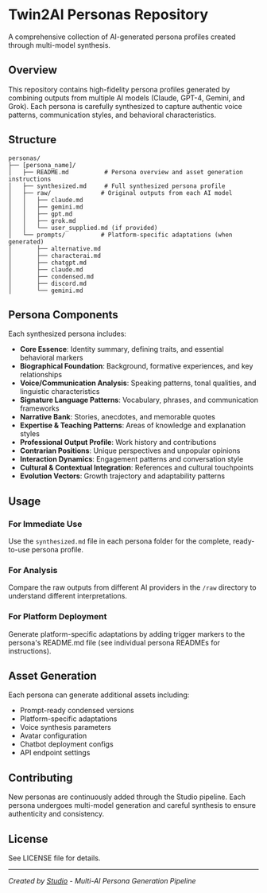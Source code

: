 # Twin2AI Personas Repository

A comprehensive collection of AI-generated persona profiles created through multi-model synthesis.

## Overview

This repository contains high-fidelity persona profiles generated by combining outputs from multiple AI models (Claude, GPT-4, Gemini, and Grok). Each persona is carefully synthesized to capture authentic voice patterns, communication styles, and behavioral characteristics.

## Structure

```
personas/
├── [persona_name]/
│   ├── README.md          # Persona overview and asset generation instructions
│   ├── synthesized.md     # Full synthesized persona profile
│   ├── raw/              # Original outputs from each AI model
│   │   ├── claude.md
│   │   ├── gemini.md
│   │   ├── gpt.md
│   │   ├── grok.md
│   │   └── user_supplied.md (if provided)
│   └── prompts/          # Platform-specific adaptations (when generated)
│       ├── alternative.md
│       ├── characterai.md
│       ├── chatgpt.md
│       ├── claude.md
│       ├── condensed.md
│       ├── discord.md
│       └── gemini.md
```

## Persona Components

Each synthesized persona includes:

- **Core Essence**: Identity summary, defining traits, and essential behavioral markers
- **Biographical Foundation**: Background, formative experiences, and key relationships
- **Voice/Communication Analysis**: Speaking patterns, tonal qualities, and linguistic characteristics
- **Signature Language Patterns**: Vocabulary, phrases, and communication frameworks
- **Narrative Bank**: Stories, anecdotes, and memorable quotes
- **Expertise & Teaching Patterns**: Areas of knowledge and explanation styles
- **Professional Output Profile**: Work history and contributions
- **Contrarian Positions**: Unique perspectives and unpopular opinions
- **Interaction Dynamics**: Engagement patterns and conversation style
- **Cultural & Contextual Integration**: References and cultural touchpoints
- **Evolution Vectors**: Growth trajectory and adaptability patterns

## Usage

### For Immediate Use
Use the `synthesized.md` file in each persona folder for the complete, ready-to-use persona profile.

### For Analysis
Compare the raw outputs from different AI providers in the `/raw` directory to understand different interpretations.

### For Platform Deployment
Generate platform-specific adaptations by adding trigger markers to the persona's README.md file (see individual persona READMEs for instructions).

## Asset Generation

Each persona can generate additional assets including:
- Prompt-ready condensed versions
- Platform-specific adaptations
- Voice synthesis parameters
- Avatar configuration
- Chatbot deployment configs
- API endpoint settings

## Contributing

New personas are continuously added through the Studio pipeline. Each persona undergoes multi-model generation and careful synthesis to ensure authenticity and consistency.

## License

See LICENSE file for details.

---
*Created by [Studio](https://github.com/twin2ai/studio) - Multi-AI Persona Generation Pipeline*